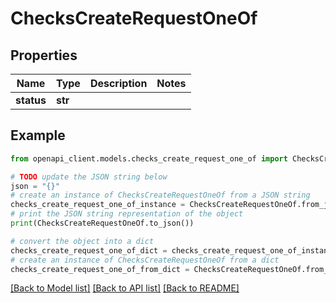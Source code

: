 # ChecksCreateRequestOneOf


## Properties

Name | Type | Description | Notes
------------ | ------------- | ------------- | -------------
**status** | **str** |  | 

## Example

```python
from openapi_client.models.checks_create_request_one_of import ChecksCreateRequestOneOf

# TODO update the JSON string below
json = "{}"
# create an instance of ChecksCreateRequestOneOf from a JSON string
checks_create_request_one_of_instance = ChecksCreateRequestOneOf.from_json(json)
# print the JSON string representation of the object
print(ChecksCreateRequestOneOf.to_json())

# convert the object into a dict
checks_create_request_one_of_dict = checks_create_request_one_of_instance.to_dict()
# create an instance of ChecksCreateRequestOneOf from a dict
checks_create_request_one_of_from_dict = ChecksCreateRequestOneOf.from_dict(checks_create_request_one_of_dict)
```
[[Back to Model list]](../README.md#documentation-for-models) [[Back to API list]](../README.md#documentation-for-api-endpoints) [[Back to README]](../README.md)


